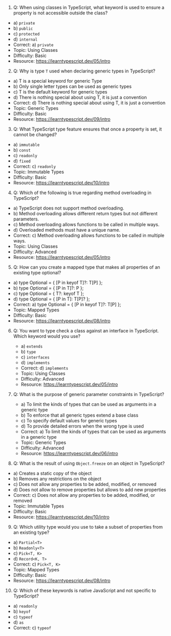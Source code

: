 1. Q: When using classes in TypeScript, what keyword is used to ensure a property is not accessible outside the class?
  - a) `private`
  - b) `public`
  - c) `protected`
  - d) `internal`
  - Correct: a) `private`
  - Topic: Using Classes
  - Difficulty: Basic
  - Resource: https://learntypescript.dev/05/intro

2. Q: Why is type `T` used when declaring generic types in TypeScript?
  - a) T is a special keyword for generic Type
  - b) Only single letter types can be used as generic types
  - c) T is the default keyword for generic types
  - d) There is nothing special about using T, it is just a convention
  - Correct: d) There is nothing special about using T, it is just a convention
  - Topic: Generic Types
  - Difficulty: Basic
  - Resource: https://learntypescript.dev/09/intro

3. Q: What TypeScript type feature ensures that once a property is set, it cannot be changed?
  - a) `immutable`
  - b) `const`
  - c) `readonly`
  - d) `fixed`
  - Correct: c) `readonly`
  - Topic: Immutable Types
  - Difficulty: Basic
  - Resource: https://learntypescript.dev/10/intro

4. Q: Which of the following is true regarding method overloading in TypeScript?
  - a) TypeScript does not support method overloading.
  - b) Method overloading allows different return types but not different parameters.
  - c) Method overloading allows functions to be called in multiple ways.
  - d) Overloaded methods must have a unique name.
  - Correct: c) Method overloading allows functions to be called in multiple ways.
  - Topic: Using Classes
  - Difficulty: Advanced
  - Resource: https://learntypescript.dev/05/intro

5. Q: How can you create a mapped type that makes all properties of an existing type optional?
  - a) type Optional<T> = { [P in keyof T]?: T[P] };
  - b) type Optional<T> = { [P in T]?: P };
  - c) type Optional<T> = { T?: keyof T };
  - d) type Optional<T> = { [P in T]: T[P]? };
  - Correct: a) type Optional<T> = { [P in keyof T]?: T[P] };
  - Topic: Mapped Types
  - Difficulty: Basic
  - Resource: https://learntypescript.dev/08/intro

6. Q: You want to type check a class against an interface in TypeScript. Which keyword would you use?
    - a) `extends`
    - b) `type`
    - c) `interfaces`
    - d) `implements`
    - Correct: d) `implements`
    - Topic: Using Classes
    - Difficulty: Advanced
    - Resource: https://learntypescript.dev/05/intro

7. Q: What is the purpose of generic parameter constraints in TypeScript?
    - a) To limit the kinds of types that can be used as arguments in a generic type
    - b) To enforce that all generic types extend a base class
    - c) To specify default values for generic types
    - d) To provide detailed errors when the wrong type is used
    - Correct: a) To limit the kinds of types that can be used as arguments in a generic type
    - Topic: Generic Types
    - Difficulty: Advanced
    - Resource: https://learntypescript.dev/06/intro

8. Q: What is the result of using `Object.freeze` on an object in TypeScript?
  - a) Creates a static copy of the object
  - b) Removes any restrictions on the object
  - c) Does not allow any properties to be added, modified, or removed
  - d) Does not allow to remove properties but allows to add new properties
  - Correct: c) Does not allow any properties to be added, modified, or removed
  - Topic: Immutable Types
  - Difficulty: Basic
  - Resource: https://learntypescript.dev/10/intro

9. Q: Which utility type would you use to take a subset of properties from an existing type?
  - a) `Partial<T>`
  - b) `Readonly<T>`
  - c) `Pick<T, K>`
  - d) `Record<K, T>`
  - Correct: c) `Pick<T, K>`
  - Topic: Mapped Types
  - Difficulty: Basic
  - Resource: https://learntypescript.dev/08/intro

10. Q: Which of these keywords is native JavaScript and not specific to TypeScript?
  - a) `readonly`
  - b) `keyof`
  - c) `typeof`
  - d) `as`
  - Correct: c) `typeof`
